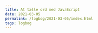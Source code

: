 ```yaml
---
title: At tælle ord med JavaScript
date: 2021-03-05
permalink: /logbog/2021-03-05/index.html
tags: logbog
---
```


<!--
eleventyNavigation:
    key: 5. marts 2021
    order: 99
    parent: Logbog
 -->
